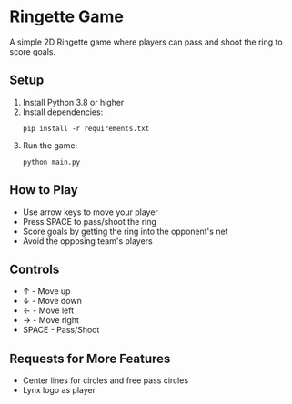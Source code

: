 # Ringette Game

A simple 2D Ringette game where players can pass and shoot the ring to score goals.

## Setup

1. Install Python 3.8 or higher
2. Install dependencies:
   ```
   pip install -r requirements.txt
   ```
3. Run the game:
   ```
   python main.py
   ```

## How to Play

- Use arrow keys to move your player
- Press SPACE to pass/shoot the ring
- Score goals by getting the ring into the opponent's net
- Avoid the opposing team's players

## Controls

- ↑ - Move up
- ↓ - Move down
- ← - Move left
- → - Move right
- SPACE - Pass/Shoot 

## Requests for More Features
- Center lines for circles and free pass circles
- Lynx logo as player
